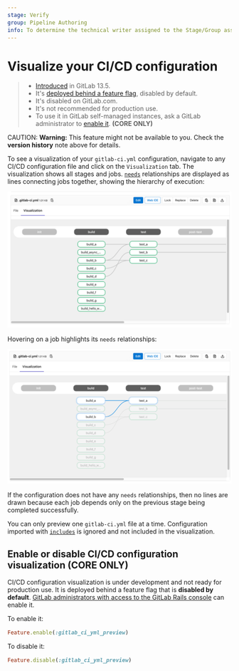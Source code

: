 ```yaml
---
stage: Verify
group: Pipeline Authoring
info: To determine the technical writer assigned to the Stage/Group associated with this page, see https://about.gitlab.com/handbook/engineering/ux/technical-writing/#assignments
---
```


# Visualize your CI/CD configuration

> - [Introduced](https://gitlab.com/gitlab-org/gitlab/-/issues/241722) in GitLab 13.5.
> - It's [deployed behind a feature flag](../../user/feature_flags.md), disabled by default.
> - It's disabled on GitLab.com.
> - It's not recommended for production use.
> - To use it in GitLab self-managed instances, ask a GitLab administrator to [enable it](#enable-or-disable-cicd-configuration-visualization). **(CORE ONLY)**

CAUTION: **Warning:**
This feature might not be available to you. Check the **version history** note above for details.

To see a visualization of your `gitlab-ci.yml` configuration, navigate to any CI/CD
configuration file and click on the `Visualization` tab. The visualization shows
all stages and jobs. [`needs`](README.md#needs) relationships are displayed as lines
connecting jobs together, showing the hierarchy of execution:

![CI Config Visualization](img/ci_config_visualization_v13_5.png)

Hovering on a job highlights its `needs` relationships:

![CI Config Visualization on hover](img/ci_config_visualization_hover_v13_5.png)

If the configuration does not have any `needs` relationships, then no lines are drawn because
each job depends only on the previous stage being completed successfully.

You can only preview one `gitlab-ci.yml` file at a time. Configuration imported with
[`includes`](README.md#include) is ignored and not included in the visualization.

## Enable or disable CI/CD configuration visualization **(CORE ONLY)**

CI/CD configuration visualization is under development and not ready for production use. It is
deployed behind a feature flag that is **disabled by default**.
[GitLab administrators with access to the GitLab Rails console](../../administration/feature_flags.md)
can enable it.

To enable it:

```ruby
Feature.enable(:gitlab_ci_yml_preview)
```

To disable it:

```ruby
Feature.disable(:gitlab_ci_yml_preview)
```
